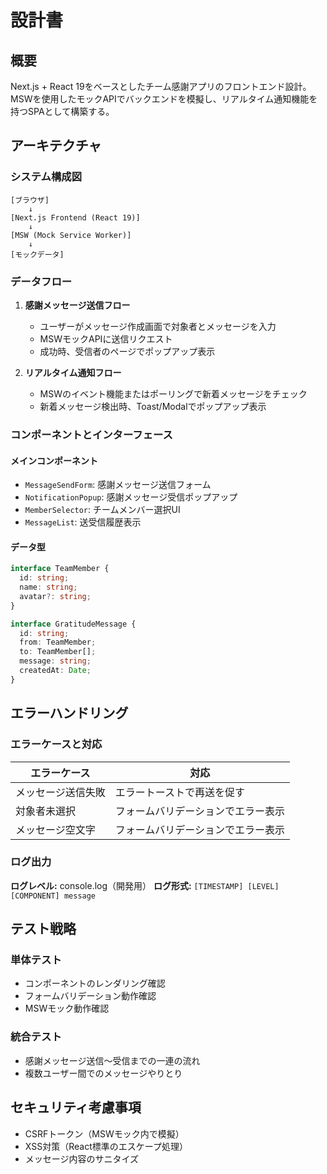 # 設計書

## 概要
Next.js + React 19をベースとしたチーム感謝アプリのフロントエンド設計。
MSWを使用したモックAPIでバックエンドを模擬し、リアルタイム通知機能を持つSPAとして構築する。

## アーキテクチャ

### システム構成図
```
[ブラウザ] 
    ↓
[Next.js Frontend (React 19)]
    ↓
[MSW (Mock Service Worker)]
    ↓
[モックデータ]
```

### データフロー
1. **感謝メッセージ送信フロー**
   - ユーザーがメッセージ作成画面で対象者とメッセージを入力
   - MSWモックAPIに送信リクエスト
   - 成功時、受信者のページでポップアップ表示

2. **リアルタイム通知フロー**
   - MSWのイベント機能またはポーリングで新着メッセージをチェック
   - 新着メッセージ検出時、Toast/Modalでポップアップ表示

### コンポーネントとインターフェース

#### メインコンポーネント
- `MessageSendForm`: 感謝メッセージ送信フォーム
- `NotificationPopup`: 感謝メッセージ受信ポップアップ
- `MemberSelector`: チームメンバー選択UI
- `MessageList`: 送受信履歴表示

#### データ型
```typescript
interface TeamMember {
  id: string;
  name: string;
  avatar?: string;
}

interface GratitudeMessage {
  id: string;
  from: TeamMember;
  to: TeamMember[];
  message: string;
  createdAt: Date;
}
```

## エラーハンドリング

### エラーケースと対応

|エラーケース|対応|
|--|--|
|メッセージ送信失敗|エラートーストで再送を促す|
|対象者未選択|フォームバリデーションでエラー表示|
|メッセージ空文字|フォームバリデーションでエラー表示|

### ログ出力
**ログレベル:** console.log（開発用）
**ログ形式:** `[TIMESTAMP] [LEVEL] [COMPONENT] message`

## テスト戦略

### 単体テスト
- コンポーネントのレンダリング確認
- フォームバリデーション動作確認
- MSWモック動作確認

### 統合テスト
- 感謝メッセージ送信〜受信までの一連の流れ
- 複数ユーザー間でのメッセージやりとり

## セキュリティ考慮事項
- CSRFトークン（MSWモック内で模擬）
- XSS対策（React標準のエスケープ処理）
- メッセージ内容のサニタイズ
